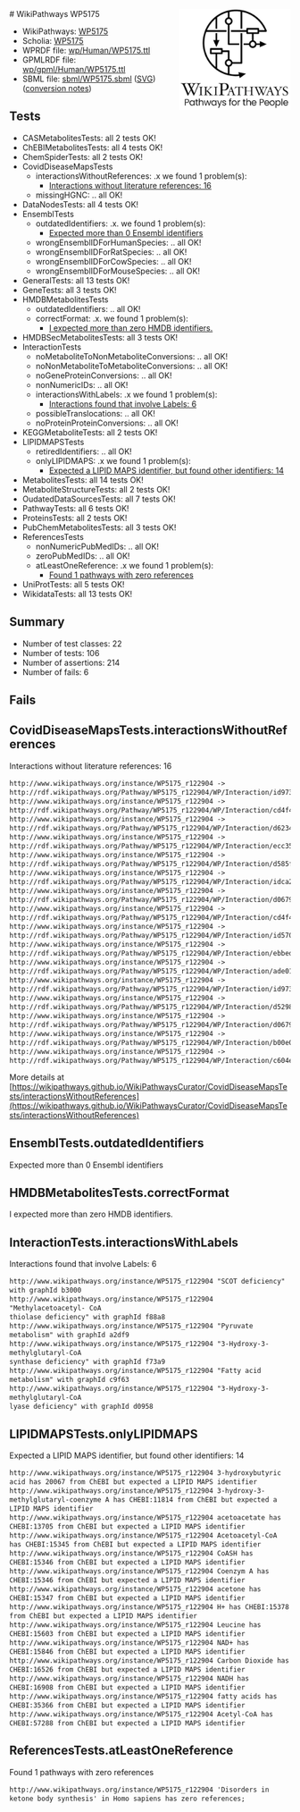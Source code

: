 <img style="float: right; width: 200px" src="../logo.png" />
# WikiPathways WP5175

* WikiPathways: [WP5175](https://identifiers.org/wikipathways:WP5175)
* Scholia: [WP5175](https://scholia.toolforge.org/wikipathways/WP5175)
* WPRDF file: [wp/Human/WP5175.ttl](../wp/Human/WP5175.ttl)
* GPMLRDF file: [wp/gpml/Human/WP5175.ttl](../wp/gpml/Human/WP5175.ttl)
* SBML file: [sbml/WP5175.sbml](../sbml/WP5175.sbml) ([SVG](../sbml/WP5175.svg)) ([conversion notes](../sbml/WP5175.txt))

## Tests
* CASMetabolitesTests: all 2 tests OK!
* ChEBIMetabolitesTests: all 4 tests OK!
* ChemSpiderTests: all 2 tests OK!
* CovidDiseaseMapsTests
    * interactionsWithoutReferences: .x we found 1 problem(s):
        * [Interactions without literature references: 16](#9701cce7)
    * missingHGNC: .. all OK!
* DataNodesTests: all 4 tests OK!
* EnsemblTests
    * outdatedIdentifiers: .x. we found 1 problem(s):
        * [Expected more than 0 Ensembl identifiers](#f44398b7)
    * wrongEnsemblIDForHumanSpecies: .. all OK!
    * wrongEnsemblIDForRatSpecies: .. all OK!
    * wrongEnsemblIDForCowSpecies: .. all OK!
    * wrongEnsemblIDForMouseSpecies: .. all OK!
* GeneralTests: all 13 tests OK!
* GeneTests: all 3 tests OK!
* HMDBMetabolitesTests
    * outdatedIdentifiers: .. all OK!
    * correctFormat: .x. we found 1 problem(s):
        * [I expected more than zero HMDB identifiers.](#ad154c1e)
* HMDBSecMetabolitesTests: all 3 tests OK!
* InteractionTests
    * noMetaboliteToNonMetaboliteConversions: .. all OK!
    * noNonMetaboliteToMetaboliteConversions: .. all OK!
    * noGeneProteinConversions: .. all OK!
    * nonNumericIDs: .. all OK!
    * interactionsWithLabels: .x we found 1 problem(s):
        * [Interactions found that involve Labels: 6](#630d267d)
    * possibleTranslocations: .. all OK!
    * noProteinProteinConversions: .. all OK!
* KEGGMetaboliteTests: all 2 tests OK!
* LIPIDMAPSTests
    * retiredIdentifiers: .. all OK!
    * onlyLIPIDMAPS: .x we found 1 problem(s):
        * [Expected a LIPID MAPS identifier, but found other identifiers: 14](#d0bfb67c)
* MetabolitesTests: all 14 tests OK!
* MetaboliteStructureTests: all 2 tests OK!
* OudatedDataSourcesTests: all 7 tests OK!
* PathwayTests: all 6 tests OK!
* ProteinsTests: all 2 tests OK!
* PubChemMetabolitesTests: all 3 tests OK!
* ReferencesTests
    * nonNumericPubMedIDs: .. all OK!
    * zeroPubMedIDs: .. all OK!
    * atLeastOneReference: .x we found 1 problem(s):
        * [Found 1 pathways with zero references](#35eb778e)
* UniProtTests: all 5 tests OK!
* WikidataTests: all 13 tests OK!


## Summary

* Number of test classes: 22
* Number of tests: 106
* Number of assertions: 214
* Number of fails: 6

## Fails

<a name="9701cce7" />

## CovidDiseaseMapsTests.interactionsWithoutReferences

Interactions without literature references: 16
```
http://www.wikipathways.org/instance/WP5175_r122904 -> http://rdf.wikipathways.org/Pathway/WP5175_r122904/WP/Interaction/id97328c03_2
http://www.wikipathways.org/instance/WP5175_r122904 -> http://rdf.wikipathways.org/Pathway/WP5175_r122904/WP/Interaction/cd4f4_1
http://www.wikipathways.org/instance/WP5175_r122904 -> http://rdf.wikipathways.org/Pathway/WP5175_r122904/WP/Interaction/d6234
http://www.wikipathways.org/instance/WP5175_r122904 -> http://rdf.wikipathways.org/Pathway/WP5175_r122904/WP/Interaction/ecc35
http://www.wikipathways.org/instance/WP5175_r122904 -> http://rdf.wikipathways.org/Pathway/WP5175_r122904/WP/Interaction/d585f
http://www.wikipathways.org/instance/WP5175_r122904 -> http://rdf.wikipathways.org/Pathway/WP5175_r122904/WP/Interaction/idca2c342a
http://www.wikipathways.org/instance/WP5175_r122904 -> http://rdf.wikipathways.org/Pathway/WP5175_r122904/WP/Interaction/d0679_1
http://www.wikipathways.org/instance/WP5175_r122904 -> http://rdf.wikipathways.org/Pathway/WP5175_r122904/WP/Interaction/cd4f4_2
http://www.wikipathways.org/instance/WP5175_r122904 -> http://rdf.wikipathways.org/Pathway/WP5175_r122904/WP/Interaction/id57092093
http://www.wikipathways.org/instance/WP5175_r122904 -> http://rdf.wikipathways.org/Pathway/WP5175_r122904/WP/Interaction/ebbed
http://www.wikipathways.org/instance/WP5175_r122904 -> http://rdf.wikipathways.org/Pathway/WP5175_r122904/WP/Interaction/ade01
http://www.wikipathways.org/instance/WP5175_r122904 -> http://rdf.wikipathways.org/Pathway/WP5175_r122904/WP/Interaction/id97328c03_1
http://www.wikipathways.org/instance/WP5175_r122904 -> http://rdf.wikipathways.org/Pathway/WP5175_r122904/WP/Interaction/d5298
http://www.wikipathways.org/instance/WP5175_r122904 -> http://rdf.wikipathways.org/Pathway/WP5175_r122904/WP/Interaction/d0679_2
http://www.wikipathways.org/instance/WP5175_r122904 -> http://rdf.wikipathways.org/Pathway/WP5175_r122904/WP/Interaction/b00e0
http://www.wikipathways.org/instance/WP5175_r122904 -> http://rdf.wikipathways.org/Pathway/WP5175_r122904/WP/Interaction/c604e
```

More details at [https://wikipathways.github.io/WikiPathwaysCurator/CovidDiseaseMapsTests/interactionsWithoutReferences](https://wikipathways.github.io/WikiPathwaysCurator/CovidDiseaseMapsTests/interactionsWithoutReferences)

<a name="f44398b7" />

## EnsemblTests.outdatedIdentifiers

Expected more than 0 Ensembl identifiers
<a name="ad154c1e" />

## HMDBMetabolitesTests.correctFormat

I expected more than zero HMDB identifiers.
<a name="630d267d" />

## InteractionTests.interactionsWithLabels

Interactions found that involve Labels: 6
```
http://www.wikipathways.org/instance/WP5175_r122904 "SCOT deficiency" with graphId b3000
http://www.wikipathways.org/instance/WP5175_r122904 "Methylacetoacetyl- CoA 
thiolase deficiency" with graphId f88a8
http://www.wikipathways.org/instance/WP5175_r122904 "Pyruvate metabolism" with graphId a2df9
http://www.wikipathways.org/instance/WP5175_r122904 "3-Hydroxy-3- methylglutaryl-CoA 
synthase deficiency" with graphId f73a9
http://www.wikipathways.org/instance/WP5175_r122904 "Fatty acid metabolism" with graphId c9f63
http://www.wikipathways.org/instance/WP5175_r122904 "3-Hydroxy-3-methylglutaryl-CoA 
lyase deficiency" with graphId d0958
```

<a name="d0bfb67c" />

## LIPIDMAPSTests.onlyLIPIDMAPS

Expected a LIPID MAPS identifier, but found other identifiers: 14
```
http://www.wikipathways.org/instance/WP5175_r122904 3-hydroxybutyric acid has 20067 from ChEBI but expected a LIPID MAPS identifier
http://www.wikipathways.org/instance/WP5175_r122904 3-hydroxy-3-methylglutaryl-coenzyme A has CHEBI:11814 from ChEBI but expected a LIPID MAPS identifier
http://www.wikipathways.org/instance/WP5175_r122904 acetoacetate has CHEBI:13705 from ChEBI but expected a LIPID MAPS identifier
http://www.wikipathways.org/instance/WP5175_r122904 Acetoacetyl-CoA has CHEBI:15345 from ChEBI but expected a LIPID MAPS identifier
http://www.wikipathways.org/instance/WP5175_r122904 CoASH has CHEBI:15346 from ChEBI but expected a LIPID MAPS identifier
http://www.wikipathways.org/instance/WP5175_r122904 Coenzym A has CHEBI:15346 from ChEBI but expected a LIPID MAPS identifier
http://www.wikipathways.org/instance/WP5175_r122904 acetone has CHEBI:15347 from ChEBI but expected a LIPID MAPS identifier
http://www.wikipathways.org/instance/WP5175_r122904 H+ has CHEBI:15378 from ChEBI but expected a LIPID MAPS identifier
http://www.wikipathways.org/instance/WP5175_r122904 Leucine has CHEBI:15603 from ChEBI but expected a LIPID MAPS identifier
http://www.wikipathways.org/instance/WP5175_r122904 NAD+ has CHEBI:15846 from ChEBI but expected a LIPID MAPS identifier
http://www.wikipathways.org/instance/WP5175_r122904 Carbon Dioxide has CHEBI:16526 from ChEBI but expected a LIPID MAPS identifier
http://www.wikipathways.org/instance/WP5175_r122904 NADH has CHEBI:16908 from ChEBI but expected a LIPID MAPS identifier
http://www.wikipathways.org/instance/WP5175_r122904 fatty acids has CHEBI:35366 from ChEBI but expected a LIPID MAPS identifier
http://www.wikipathways.org/instance/WP5175_r122904 Acetyl-CoA has CHEBI:57288 from ChEBI but expected a LIPID MAPS identifier
```

<a name="35eb778e" />

## ReferencesTests.atLeastOneReference

Found 1 pathways with zero references
```
http://www.wikipathways.org/instance/WP5175_r122904 'Disorders in ketone body synthesis' in Homo sapiens has zero references; 
```

